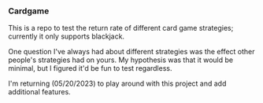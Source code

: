 ### Cardgame

This is a repo to test the return rate of different card game strategies; currently it only supports blackjack.

One question I've always had about different strategies was the effect other people's strategies had on yours.  My hypothesis was that it would be minimal, but I figured it'd be fun to test regardless.

I'm returning (05/20/2023) to play around with this project and add additional features.
